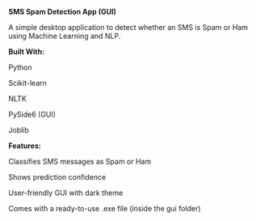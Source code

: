 <b>SMS Spam Detection App (GUI)</b>

A simple desktop application to detect whether an SMS is Spam or Ham using Machine Learning and NLP.

<b>Built With:</b>

Python

Scikit-learn

NLTK

PySide6 (GUI)

Joblib

<b>Features:</b>

Classifies SMS messages as Spam or Ham

Shows prediction confidence

User-friendly GUI with dark theme

Comes with a ready-to-use .exe file (inside the gui folder)
